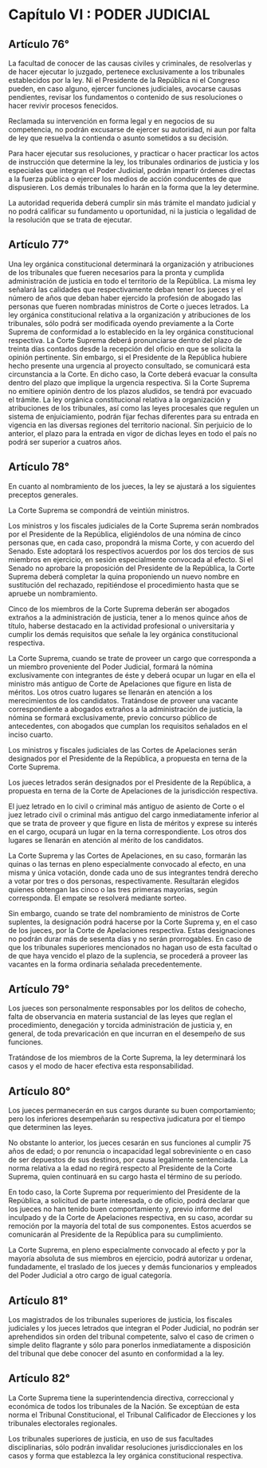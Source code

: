 # Capítulo VI : PODER JUDICIAL

## Artículo 76°

La facultad de conocer de las causas civiles y criminales, de
resolverlas y de hacer ejecutar lo juzgado, pertenece exclusivamente a
los tribunales establecidos por la ley. Ni el Presidente de la República
ni el Congreso pueden, en caso alguno, ejercer funciones judiciales,
avocarse causas pendientes, revisar los fundamentos o contenido de sus
resoluciones o hacer revivir procesos fenecidos.

Reclamada su intervención en forma legal y en negocios de su
competencia, no podrán excusarse de ejercer su autoridad, ni aun por
falta de ley que resuelva la contienda o asunto sometidos a su decisión.

Para hacer ejecutar sus resoluciones, y practicar o hacer practicar los
actos de instrucción que determine la ley, los tribunales ordinarios de
justicia y los especiales que integran el Poder Judicial, podrán
impartir órdenes directas a la fuerza pública o ejercer los medios de
acción conducentes de que dispusieren. Los demás tribunales lo harán en
la forma que la ley determine.

La autoridad requerida deberá cumplir sin más trámite el mandato
judicial y no podrá calificar su fundamento u oportunidad, ni la
justicia o legalidad de la resolución que se trata de ejecutar.

## Artículo 77°

Una ley orgánica constitucional determinará la organización y
atribuciones de los tribunales que fueren necesarios para la pronta y
cumplida administración de justicia en todo el territorio de la
República. La misma ley señalará las calidades que respectivamente deban
tener los jueces y el número de años que deban haber ejercido la
profesión de abogado las personas que fueren nombradas ministros de
Corte o jueces letrados. La ley orgánica constitucional relativa a la
organización y atribuciones de los tribunales, sólo podrá ser modificada
oyendo previamente a la Corte Suprema de conformidad a lo establecido en
la ley orgánica constitucional respectiva. La Corte Suprema deberá
pronunciarse dentro del plazo de treinta días contados desde la
recepción del oficio en que se solicita la opinión pertinente. Sin
embargo, si el Presidente de la República hubiere hecho presente una
urgencia al proyecto consultado, se comunicará esta circunstancia a la
Corte. En dicho caso, la Corte deberá evacuar la consulta dentro del
plazo que implique la urgencia respectiva. Si la Corte Suprema no
emitiere opinión dentro de los plazos aludidos, se tendrá por evacuado
el trámite. La ley orgánica constitucional relativa a la organización y
atribuciones de los tribunales, así como las leyes procesales que
regulen un sistema de enjuiciamiento, podrán fijar fechas diferentes
para su entrada en vigencia en las diversas regiones del territorio
nacional. Sin perjuicio de lo anterior, el plazo para la entrada en
vigor de dichas leyes en todo el país no podrá ser superior a cuatros
años.

## Artículo 78°

En cuanto al nombramiento de los jueces, la ley se ajustará a los
siguientes preceptos generales.

La Corte Suprema se compondrá de veintiún ministros.

Los ministros y los fiscales judiciales de la Corte Suprema serán
nombrados por el Presidente de la República, eligiéndolos de una nómina
de cinco personas que, en cada caso, propondrá la misma Corte, y con
acuerdo del Senado. Este adoptará los respectivos acuerdos por los dos
tercios de sus miembros en ejercicio, en sesión especialmente convocada
al efecto. Si el Senado no aprobare la proposición del Presidente de la
República, la Corte Suprema deberá completar la quina proponiendo un
nuevo nombre en sustitución del rechazado, repitiéndose el procedimiento
hasta que se apruebe un nombramiento.

Cinco de los miembros de la Corte Suprema deberán ser abogados extraños
a la administración de justicia, tener a lo menos quince años de título,
haberse destacado en la actividad profesional o universitaria y cumplir
los demás requisitos que señale la ley orgánica constitucional
respectiva.

La Corte Suprema, cuando se trate de proveer un cargo que corresponda a
un miembro proveniente del Poder Judicial, formará la nómina
exclusivamente con integrantes de éste y deberá ocupar un lugar en ella
el ministro más antiguo de Corte de Apelaciones que figure en lista de
méritos. Los otros cuatro lugares se llenarán en atención a los
merecimientos de los candidatos. Tratándose de proveer una vacante
correspondiente a abogados extraños a la administración de justicia, la
nómina se formará exclusivamente, previo concurso público de
antecedentes, con abogados que cumplan los requisitos señalados en el
inciso cuarto.

Los ministros y fiscales judiciales de las Cortes de Apelaciones serán
designados por el Presidente de la República, a propuesta en terna de la
Corte Suprema.

Los jueces letrados serán designados por el Presidente de la República,
a propuesta en terna de la Corte de Apelaciones de la jurisdicción
respectiva.

El juez letrado en lo civil o criminal más antiguo de asiento de Corte o
el juez letrado civil o criminal más antiguo del cargo inmediatamente
inferior al que se trata de proveer y que figure en lista de méritos y
exprese su interés en el cargo, ocupará un lugar en la terna
correspondiente. Los otros dos lugares se llenarán en atención al mérito
de los candidatos.

La Corte Suprema y las Cortes de Apelaciones, en su caso, formarán las
quinas o las ternas en pleno especialmente convocado al efecto, en una
misma y única votación, donde cada uno de sus integrantes tendrá derecho
a votar por tres o dos personas, respectivamente. Resultarán elegidos
quienes obtengan las cinco o las tres primeras mayorías, según
corresponda. El empate se resolverá mediante sorteo.

Sin embargo, cuando se trate del nombramiento de ministros de Corte
suplentes, la designación podrá hacerse por la Corte Suprema y, en el
caso de los jueces, por la Corte de Apelaciones respectiva. Estas
designaciones no podrán durar más de sesenta días y no serán
prorrogables. En caso de que los tribunales superiores mencionados no
hagan uso de esta facultad o de que haya vencido el plazo de la
suplencia, se procederá a proveer las vacantes en la forma ordinaria
señalada precedentemente.

## Artículo 79°

Los jueces son personalmente responsables por los delitos de cohecho,
falta de observancia en materia sustancial de las leyes que reglan el
procedimiento, denegación y torcida administración de justicia y, en
general, de toda prevaricación en que incurran en el desempeño de sus
funciones.

Tratándose de los miembros de la Corte Suprema, la ley determinará los
casos y el modo de hacer efectiva esta responsabilidad.

## Artículo 80°

Los jueces permanecerán en sus cargos durante su buen comportamiento;
pero los inferiores desempeñarán su respectiva judicatura por el tiempo
que determinen las leyes.

No obstante lo anterior, los jueces cesarán en sus funciones al cumplir
75 años de edad; o por renuncia o incapacidad legal sobreviniente o en
caso de ser depuestos de sus destinos, por causa legalmente sentenciada.
La norma relativa a la edad no regirá respecto al Presidente de la Corte
Suprema, quien continuará en su cargo hasta el término de su período.

En todo caso, la Corte Suprema por requerimiento del Presidente de la
República, a solicitud de parte interesada, o de oficio, podrá declarar
que los jueces no han tenido buen comportamiento y, previo informe del
inculpado y de la Corte de Apelaciones respectiva, en su caso, acordar
su remoción por la mayoría del total de sus componentes. Estos acuerdos
se comunicarán al Presidente de la República para su cumplimiento.

La Corte Suprema, en pleno especialmente convocado al efecto y por la
mayoría absoluta de sus miembros en ejercicio, podrá autorizar u
ordenar, fundadamente, el traslado de los jueces y demás funcionarios y
empleados del Poder Judicial a otro cargo de igual categoría.

## Artículo 81°

Los magistrados de los tribunales superiores de justicia, los fiscales
judiciales y los jueces letrados que integran el Poder Judicial, no
podrán ser aprehendidos sin orden del tribunal competente, salvo el caso
de crimen o simple delito flagrante y sólo para ponerlos inmediatamente
a disposición del tribunal que debe conocer del asunto en conformidad a
la ley.

## Artículo 82°

La Corte Suprema tiene la superintendencia directiva, correccional y
económica de todos los tribunales de la Nación. Se exceptúan de esta
norma el Tribunal Constitucional, el Tribunal Calificador de Elecciones
y los tribunales electorales regionales.

Los tribunales superiores de justicia, en uso de sus facultades
disciplinarias, sólo podrán invalidar resoluciones jurisdiccionales en
los casos y forma que establezca la ley orgánica constitucional
respectiva.

